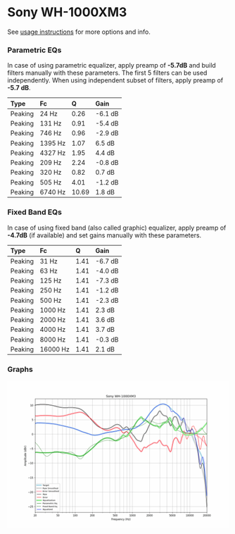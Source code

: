 # Sony WH-1000XM3
See [usage instructions](https://github.com/jaakkopasanen/AutoEq#usage) for more options and info.

### Parametric EQs
In case of using parametric equalizer, apply preamp of **-5.7dB** and build filters manually
with these parameters. The first 5 filters can be used independently.
When using independent subset of filters, apply preamp of **-5.7 dB**.

| Type    | Fc      |     Q | Gain    |
|:--------|:--------|:------|:--------|
| Peaking | 24 Hz   |  0.26 | -6.1 dB |
| Peaking | 131 Hz  |  0.91 | -5.4 dB |
| Peaking | 746 Hz  |  0.96 | -2.9 dB |
| Peaking | 1395 Hz |  1.07 | 6.5 dB  |
| Peaking | 4327 Hz |  1.95 | 4.4 dB  |
| Peaking | 209 Hz  |  2.24 | -0.8 dB |
| Peaking | 320 Hz  |  0.82 | 0.7 dB  |
| Peaking | 505 Hz  |  4.01 | -1.2 dB |
| Peaking | 6740 Hz | 10.69 | 1.8 dB  |

### Fixed Band EQs
In case of using fixed band (also called graphic) equalizer, apply preamp of **-4.7dB**
(if available) and set gains manually with these parameters.

| Type    | Fc       |    Q | Gain    |
|:--------|:---------|:-----|:--------|
| Peaking | 31 Hz    | 1.41 | -6.7 dB |
| Peaking | 63 Hz    | 1.41 | -4.0 dB |
| Peaking | 125 Hz   | 1.41 | -7.3 dB |
| Peaking | 250 Hz   | 1.41 | -1.2 dB |
| Peaking | 500 Hz   | 1.41 | -2.3 dB |
| Peaking | 1000 Hz  | 1.41 | 2.3 dB  |
| Peaking | 2000 Hz  | 1.41 | 3.6 dB  |
| Peaking | 4000 Hz  | 1.41 | 3.7 dB  |
| Peaking | 8000 Hz  | 1.41 | -0.3 dB |
| Peaking | 16000 Hz | 1.41 | 2.1 dB  |

### Graphs
![](./Sony%20WH-1000XM3.png)